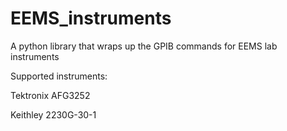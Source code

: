 # EEMS_instruments

A python library that wraps up the GPIB commands for EEMS lab instruments

Supported instruments:

Tektronix AFG3252

Keithley 2230G-30-1

